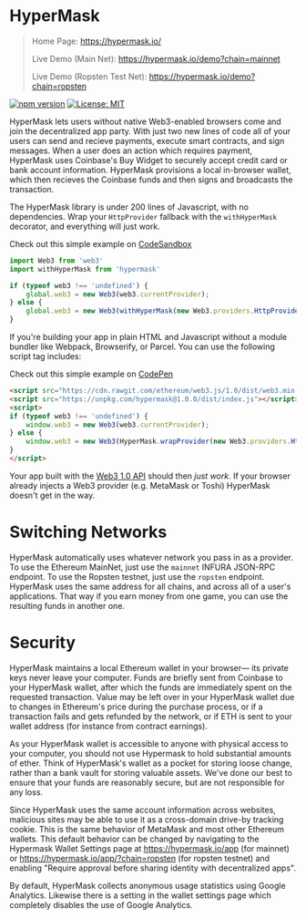 # HyperMask


> Home Page: https://hypermask.io/
>
> Live Demo (Main Net): https://hypermask.io/demo?chain=mainnet
> 
> Live Demo (Ropsten Test Net): https://hypermask.io/demo?chain=ropsten

[![npm version](https://badge.fury.io/js/hypermask.svg)](https://badge.fury.io/js/hypermask)
[![License: MIT](https://img.shields.io/badge/License-MIT-yellow.svg)](https://opensource.org/licenses/MIT)


HyperMask lets users without native Web3-enabled browsers come and join the decentralized app party. With just two new lines of code all of your users can send and recieve payments, execute smart contracts, and sign messages. When a user does an action which requires payment, HyperMask uses Coinbase's Buy Widget to securely accept credit card or bank account information. HyperMask provisions a local in-browser wallet, which then recieves the Coinbase funds and then signs and broadcasts the transaction. 

The HyperMask library is under 200 lines of Javascript, with no dependencies. Wrap your `HttpProvider` fallback with the `withHyperMask` decorator, and everything will just work.

Check out this simple example on [CodeSandbox](https://codesandbox.io/s/81ooko0qnl)

```js
import Web3 from 'web3'
import withHyperMask from 'hypermask'

if (typeof web3 !== 'undefined') {
    global.web3 = new Web3(web3.currentProvider);
} else {
    global.web3 = new Web3(withHyperMask(new Web3.providers.HttpProvider("https://mainnet.infura.io/")));
}
```


If you're building your app in plain HTML and Javascript without a module bundler like Webpack, Browserify, or Parcel. You can use the following script tag includes:

Check out this simple example on [CodePen](https://codepen.io/hypermask/pen/gvadRv/left/?editors=1010)

```html
<script src="https://cdn.rawgit.com/ethereum/web3.js/1.0/dist/web3.min.js"></script>
<script src="https://unpkg.com/hypermask@1.0.0/dist/index.js"></script>
<script>
if (typeof web3 !== 'undefined') {
    window.web3 = new Web3(web3.currentProvider);
} else {
    window.web3 = new Web3(HyperMask.wrapProvider(new Web3.providers.HttpProvider("https://mainnet.infura.io/")));
}
</script>
```

Your app built with the [Web3 1.0 API](http://web3js.readthedocs.io/en/1.0/index.html) should then *just work*. If your browser already injects a Web3 provider (e.g. MetaMask or Toshi) HyperMask doesn't get in the way. 

# Switching Networks

HyperMask automatically uses whatever network you pass in as a provider. To use the Ethereum MainNet, just use the `mainnet` INFURA JSON-RPC endpoint. To use the Ropsten testnet, just use the `ropsten` endpoint. HyperMask uses the same address for all chains, and across all of a user's applications. That way if you earn money from one game, you can use the resulting funds in another one.



# Security

HyperMask maintains a local Ethereum wallet in your browser— its private keys never leave your computer. Funds are briefly sent from Coinbase to your HyperMask wallet, after which the funds are immediately spent on the requested transaction. Value may be left over in your HyperMask wallet due to changes in Ethereum's price during the purchase process, or if a transaction fails and gets refunded by the network, or if ETH is sent to your wallet address (for instance from contract earnings).

As your HyperMask wallet is accessible to anyone with physical access to your computer, you should not use Hypermask to hold substantial amounts of ether. Think of HyperMask's wallet as a pocket for storing loose change, rather than a bank vault for storing valuable assets. We've done our best to ensure that your funds are reasonably secure, but are not responsible for any loss. 

Since HyperMask uses the same account information across websites, malicious sites may be able to use it as a cross-domain drive-by tracking cookie. This is the same behavior of MetaMask and most other Ethereum wallets. This default behavior can be changed by navigating to the Hypermask Wallet Settings page at https://hypermask.io/app (for mainnet) or https://hypermask.io/app/?chain=ropsten (for ropsten testnet) and enabling "Require approval before sharing identity with decentralized apps". 

By default, HyperMask collects anonymous usage statistics using Google Analytics. Likewise there is a setting in the wallet settings page which completely disables the use of Google Analytics.





